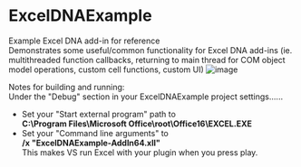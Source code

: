 # ExcelDNAExample
Example Excel DNA add-in for reference\
Demonstrates some useful/common functionality for Excel DNA add-ins (ie. multithreaded function callbacks, returning to main thread for COM object model operations, custom cell functions, custom UI)
![image](https://user-images.githubusercontent.com/7013902/155989182-c76cccc6-88f0-47ba-95cb-f04719f5c9a5.png)

Notes for building and running:\
Under the "Debug" section in your ExcelDNAExample project settings......
* Set your "Start external program" path to\
**C:\Program Files\Microsoft Office\root\Office16\EXCEL.EXE**
* Set your "Command line arguments" to\
**/x "ExcelDNAExample-AddIn64.xll"**\
This makes VS run Excel with your plugin when you press play.